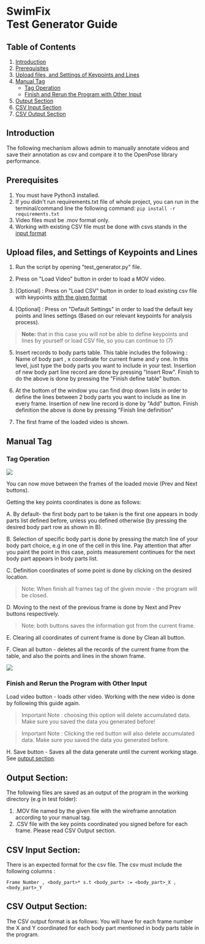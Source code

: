 # SwimFix<br>Test Generator Guide 
## Table of Contents
1. [Introduction](#introduciton)
2. [Prerequisites](#prerequisites)
3. [Upload files, and Settings of Keypoints and Lines](#upload-files-and-settings-of-keypoints-and-lines)
4. [Manual Tag](#manual-tag)
	* [Tag Operation](#tag-operation)
	* [Finish and Rerun the Program with Other Input](#finish-and-rerun-the-program-with-other-input)
5. [Output Section](#output-section)
6. [CSV Input Section](#csv-input-section)
7. [CSV Output Section](#csv-output-section)

## Introduction
The following mechanism allows admin to manually annotate videos and save their annotation as csv and compare it to the OpenPose library performance.


## Prerequisites
1.  You must have Python3 installed.
2.  If you didn't run requirements.txt file of whole project, you can run in the terminal/command line the following command: `pip install -r requirements.txt`
3. Video files must be .mov format only.
4. Working with existing CSV file must be done with csvs stands in the  [input format](#csv-input-section)


## Upload files, and Settings of Keypoints and Lines

1.  Run the script by opening "test_generator.py" file.
    
2.  Press on "Load Video" button in order to load a MOV video.
    
3.  [Optional] : Press on "Load CSV" button in order to load existing csv file with keypoints [with the given format](#csv-input-section)
    
4.  [Optional] : Press on "Default Settings" in order to load the default key points and lines settings (Based on our relevant keypoints for analysis process). 

> **Note:** that in this case you will not be able to define keypoints and lines by yourself or load CSV file, so you can continue to (7)
    
5.  Insert records to body parts table. This table includes the following : Name of body part , x coordinate for current frame and y one. In this level, just type the body parts you want to include in your test. Insertion of new body part line record are done by pressing "Insert Row". Finish to do the above is done by pressing the "Finish define table" button.

    
6.  At the bottom of the window you can find drop down lists in order to define the lines between 2 body parts you want to include as line in every frame. Insertion of new line record is done by "Add" button. Finish definition the above is done by pressing "Finish line definition"
    
7.  The first frame of the loaded video is shown.
    

## Manual Tag
### Tag Operation
**![](https://lh5.googleusercontent.com/X8UDNyQpL8N7k57wK2h1wmL5CrPYGwTYB9ixQ9Mkwr2j-pvKmn_HvfHiB0E2Lgwiw1S1Zd8Fb3EiaKU0BRAPBFPbZb4WK8-e2EXBlEoYKt6nfWfHl7xnem9yffxOYTFkMA6Vh2zM)**

You can now move between the frames of the loaded movie (Prev and Next buttons).
    
Getting the key points coordinates is done as follows:

A. By default- the first body part to be taken is the first one appears in body parts list defined before, unless you defined otherwise (by pressing the desired body part row as shown in B).

B. Selection of specific body part is done by pressing the match line of your body part choice, e.g in one of the cell in this line. Pay attention that after you paint the point in this case, points measurement continues for the next body part appears in body parts list.

C. Definition coordinates of some point is done by clicking on the desired location.

> Note: When finish all frames tag of the given movie - the program will be closed.

D. Moving to the next of the previous frame is done by Next and Prev buttons respectively.
> Note: both buttons saves the information got from the current frame.

E. Clearing all coordinates of current frame is done by Clean all button.

F. Clean all button - deletes all the records of the current frame from the table, and also the points and lines in the shown frame.

**![](https://lh5.googleusercontent.com/IA-KBBZNYY5Fyh8nCksiLDbuaNR0cCFJqqlap06zfs4bD-AONcLdNmZBCJcRASXuji-w8gUH8UM5ggiP_VQYznF4tL8zXH_HyDdHphjw5s0Jjg-CB90IXg_ZEO7i1XW6Faf7pd_z)**

### Finish and Rerun the Program with Other Input
Load video button - loads other video. Working with the new video is done by following this guide again. 
> Important Note : choosing this option will delete accumulated data. Make sure you saved the data you generated before!

> Important Note : Clicking the red button will also delete accumulated data. Make sure you saved the data you generated before.

H. Save button - Saves all the data generate until the current working stage. See [output section](#output-section).

## Output Section:

The following files are saved as an output of the program in the working directory (e.g in test folder):

1.  .MOV file named by the given file with the wireframe annotation according to your manual tag.
2.  .CSV file with the key points coordinated you signed before for each frame. Please read CSV Output section.

## CSV Input Section:

There is an expected format for the csv file. The csv must include the following columns : 

    Frame Number , <body_part>* s.t <body_part> := <body_part>_X , <body_part>_Y

## CSV Output Section:

The CSV output format is as follows: You will have for each frame number the X and Y coordinated for each body part mentioned in body parts table in the program.
